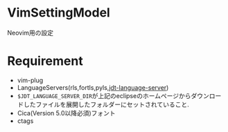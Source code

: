 # VimSettingModel
Neovim用の設定

# Requirement
- vim-plug
- LanguageServers(rls,fortls,pyls,[jdt-language-server](https://download.eclipse.org/jdtls/snapshots/?d))
- `$JDT_LANGUAGE_SERVER_DIR`が上記のeclipseのホームページからダウンロードしたファイルを展開したフォルダーにセットされていること.
- Cica(Version 5.0以降必須)フォント
- ctags

